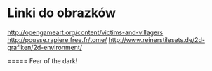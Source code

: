 Linki do obrazków
=====
http://opengameart.org/content/victims-and-villagers
http://pousse.rapiere.free.fr/tome/
http://www.reinerstilesets.de/2d-grafiken/2d-environment/




=====
Fear of the dark!
